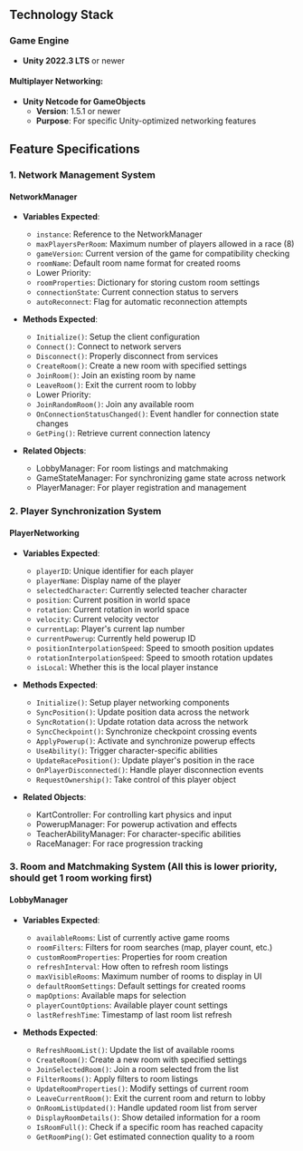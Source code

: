 ## Technology Stack

### Game Engine
- **Unity 2022.3 LTS** or newer

#### Multiplayer Networking:
- **Unity Netcode for GameObjects**
  - **Version**: 1.5.1 or newer
  - **Purpose**: For specific Unity-optimized networking features


## Feature Specifications

### 1. Network Management System
#### NetworkManager
* **Variables Expected**:
  * `instance`: Reference to the NetworkManager
  * `maxPlayersPerRoom`: Maximum number of players allowed in a race (8)
  * `gameVersion`: Current version of the game for compatibility checking
  * `roomName`: Default room name format for created rooms
  * Lower Priority:
  * `roomProperties`: Dictionary for storing custom room settings
  * `connectionState`: Current connection status to servers
  * `autoReconnect`: Flag for automatic reconnection attempts

* **Methods Expected**:
  * `Initialize()`: Setup the client configuration
  * `Connect()`: Connect to network servers
  * `Disconnect()`: Properly disconnect from services
  * `CreateRoom()`: Create a new room with specified settings
  * `JoinRoom()`: Join an existing room by name
  * `LeaveRoom()`: Exit the current room to lobby
  * Lower Priority:
  * `JoinRandomRoom()`: Join any available room
  * `OnConnectionStatusChanged()`: Event handler for connection state changes
  * `GetPing()`: Retrieve current connection latency

* **Related Objects**:
  * LobbyManager: For room listings and matchmaking
  * GameStateManager: For synchronizing game state across network
  * PlayerManager: For player registration and management

### 2. Player Synchronization System

#### PlayerNetworking
* **Variables Expected**:
  * `playerID`: Unique identifier for each player
  * `playerName`: Display name of the player
  * `selectedCharacter`: Currently selected teacher character
  * `position`: Current position in world space
  * `rotation`: Current rotation in world space
  * `velocity`: Current velocity vector
  * `currentLap`: Player's current lap number
  * `currentPowerup`: Currently held powerup ID
  * `positionInterpolationSpeed`: Speed to smooth position updates
  * `rotationInterpolationSpeed`: Speed to smooth rotation updates
  * `isLocal`: Whether this is the local player instance

* **Methods Expected**:
  * `Initialize()`: Setup player networking components
  * `SyncPosition()`: Update position data across the network
  * `SyncRotation()`: Update rotation data across the network
  * `SyncCheckpoint()`: Synchronize checkpoint crossing events
  * `ApplyPowerup()`: Activate and synchronize powerup effects
  * `UseAbility()`: Trigger character-specific abilities
  * `UpdateRacePosition()`: Update player's position in the race
  * `OnPlayerDisconnected()`: Handle player disconnection events
  * `RequestOwnership()`: Take control of this player object

* **Related Objects**:
  * KartController: For controlling kart physics and input
  * PowerupManager: For powerup activation and effects
  * TeacherAbilityManager: For character-specific abilities
  * RaceManager: For race progression tracking


### 3. Room and Matchmaking System (All this is lower priority, should get 1 room working first)

#### LobbyManager
* **Variables Expected**:
  * `availableRooms`: List of currently active game rooms
  * `roomFilters`: Filters for room searches (map, player count, etc.)
  * `customRoomProperties`: Properties for room creation
  * `refreshInterval`: How often to refresh room listings
  * `maxVisibleRooms`: Maximum number of rooms to display in UI
  * `defaultRoomSettings`: Default settings for created rooms
  * `mapOptions`: Available maps for selection
  * `playerCountOptions`: Available player count settings
  * `lastRefreshTime`: Timestamp of last room list refresh

* **Methods Expected**:
  * `RefreshRoomList()`: Update the list of available rooms
  * `CreateRoom()`: Create a new room with specified settings
  * `JoinSelectedRoom()`: Join a room selected from the list
  * `FilterRooms()`: Apply filters to room listings
  * `UpdateRoomProperties()`: Modify settings of current room
  * `LeaveCurrentRoom()`: Exit the current room and return to lobby
  * `OnRoomListUpdated()`: Handle updated room list from server
  * `DisplayRoomDetails()`: Show detailed information for a room
  * `IsRoomFull()`: Check if a specific room has reached capacity
  * `GetRoomPing()`: Get estimated connection quality to a room



